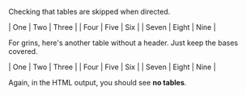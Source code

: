 
Checking that tables are skipped when directed.

| One   | Two   | Three |
| Four  | Five  | Six   |
| Seven | Eight | Nine  |


For grins, here's another table without a header. Just keep the bases
covered.

| One   | Two   | Three |
| Four  | Five  | Six   |
| Seven | Eight | Nine  |

Again, in the HTML output, you should see **no tables**.
